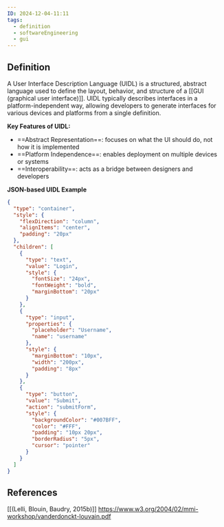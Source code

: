 ```yaml
---
ID: 2024-12-04-11:11
tags:
  - definition
  - softwareEngineering
  - gui
---
```

## Definition

A User Interface Description Language (UIDL) is a structured, abstract language used to define the layout, behavior, and structure of a [[GUI (graphical user interface)]].
UIDL typically describes interfaces in a platform-independent way, allowing developers to generate interfaces for various devices and platforms from a single definition.

**Key Features of UIDL:**
- ==Abstract Representation==: focuses on what the UI should do, not how it is implemented
- ==Platform Independence==: enables deployment on multiple devices or systems
- ==Interoperability==: acts as a bridge between designers and developers

**JSON-based UIDL Example**

```json
{
  "type": "container",
  "style": {
    "flexDirection": "column",
    "alignItems": "center",
    "padding": "20px"
  },
  "children": [
    {
      "type": "text",
      "value": "Login",
      "style": {
        "fontSize": "24px",
        "fontWeight": "bold",
        "marginBottom": "20px"
      }
    },
    {
      "type": "input",
      "properties": {
        "placeholder": "Username",
        "name": "username"
      },
      "style": {
        "marginBottom": "10px",
        "width": "200px",
        "padding": "8px"
      }
    },
    {
      "type": "button",
      "value": "Submit",
      "action": "submitForm",
      "style": {
        "backgroundColor": "#007BFF",
        "color": "#FFF",
        "padding": "10px 20px",
        "borderRadius": "5px",
        "cursor": "pointer"
      }
    }
  ]
}

```
## References
[[(Lelli, Blouin, Baudry, 2015b)]]
https://www.w3.org/2004/02/mmi-workshop/vanderdonckt-louvain.pdf